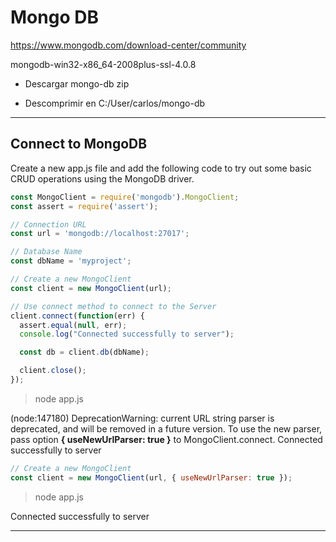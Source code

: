 # Mongo DB

https://www.mongodb.com/download-center/community

mongodb-win32-x86_64-2008plus-ssl-4.0.8

- Descargar mongo-db zip

- Descomprimir en C:/User/carlos/mongo-db

***

## Connect to MongoDB

Create a new app.js file and add the following code to try out some basic CRUD operations using the MongoDB driver.

```javascript
const MongoClient = require('mongodb').MongoClient;
const assert = require('assert');

// Connection URL
const url = 'mongodb://localhost:27017';

// Database Name
const dbName = 'myproject';

// Create a new MongoClient
const client = new MongoClient(url);

// Use connect method to connect to the Server
client.connect(function(err) {
  assert.equal(null, err);
  console.log("Connected successfully to server");

  const db = client.db(dbName);

  client.close();
});
```
> node app.js

(node:147180) DeprecationWarning: current URL string parser is deprecated, and will be removed in a future version. To use the new parser, pass option __{ useNewUrlParser: true }__ to MongoClient.connect.
Connected successfully to server

```javascript
// Create a new MongoClient
const client = new MongoClient(url, { useNewUrlParser: true });
```

> node app.js

Connected successfully to server

***